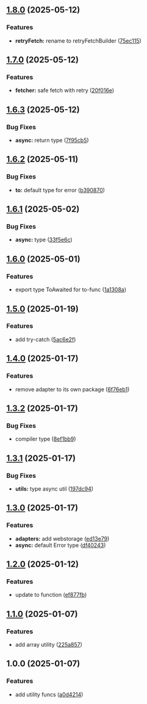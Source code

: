 ## [1.8.0](https://github.com/rodbe-io/fn-utils/compare/v1.7.0...v1.8.0) (2025-05-12)


### Features

* **retryFetch:** rename to retryFetchBuilder ([75ec115](https://github.com/rodbe-io/fn-utils/commit/75ec11506bbc7d8a9c1e33f6371796faaa28bc26))

## [1.7.0](https://github.com/rodbe-io/fn-utils/compare/v1.6.3...v1.7.0) (2025-05-12)


### Features

* **fetcher:** safe fetch with retry ([20f016e](https://github.com/rodbe-io/fn-utils/commit/20f016e43f5564e724728405f6e5f1c7e311a629))

## [1.6.3](https://github.com/rodbe-io/fn-utils/compare/v1.6.2...v1.6.3) (2025-05-12)


### Bug Fixes

* **async:** return type ([7f95cb5](https://github.com/rodbe-io/fn-utils/commit/7f95cb5ec5e29d185b70769a61968119c5a40b50))

## [1.6.2](https://github.com/rodbe-io/fn-utils/compare/v1.6.1...v1.6.2) (2025-05-11)


### Bug Fixes

* **to:** default type for error ([b390870](https://github.com/rodbe-io/fn-utils/commit/b390870dc33a0e8e60e3de750fa24b87511400f2))

## [1.6.1](https://github.com/rodbe-io/fn-utils/compare/v1.6.0...v1.6.1) (2025-05-02)


### Bug Fixes

* **async:** type ([33f5e6c](https://github.com/rodbe-io/fn-utils/commit/33f5e6c82bf20b3856c31bef9417bc18a90192e7))

## [1.6.0](https://github.com/rodbe-io/fn-utils/compare/v1.5.0...v1.6.0) (2025-05-01)


### Features

* export type ToAwaited for to-func ([1a1308a](https://github.com/rodbe-io/fn-utils/commit/1a1308afd9d8dac1530076b91a0e471f98a3828e))

## [1.5.0](https://github.com/rodbe-io/fn-utils/compare/v1.4.0...v1.5.0) (2025-01-19)


### Features

* add try-catch ([5ac6e2f](https://github.com/rodbe-io/fn-utils/commit/5ac6e2f7ba902adda2da1eba0966a78fbd18bba7))

## [1.4.0](https://github.com/rodbe-io/fn-utils/compare/v1.3.2...v1.4.0) (2025-01-17)


### Features

* remove adapter to its own package ([6f76eb1](https://github.com/rodbe-io/fn-utils/commit/6f76eb15e1b09325458abb35c714c213b00c55ab))

## [1.3.2](https://github.com/rodbe-io/fn-utils/compare/v1.3.1...v1.3.2) (2025-01-17)


### Bug Fixes

* compiler type ([8ef1bb9](https://github.com/rodbe-io/fn-utils/commit/8ef1bb9a1de15549edcdcbe1b037e0c263cdfdba))

## [1.3.1](https://github.com/rodbe-io/fn-utils/compare/v1.3.0...v1.3.1) (2025-01-17)


### Bug Fixes

* **utils:** type async util ([197dc94](https://github.com/rodbe-io/fn-utils/commit/197dc94438cfdf4f347c98f3dac13724340225a9))

## [1.3.0](https://github.com/rodbe-io/fn-utils/compare/v1.2.0...v1.3.0) (2025-01-17)


### Features

* **adapters:** add webstorage ([ed13e79](https://github.com/rodbe-io/fn-utils/commit/ed13e792b8649b987c429c3c10fb832d6db235c1))
* **async:** default Error type ([df40243](https://github.com/rodbe-io/fn-utils/commit/df40243586596075e7cf13cd53df931619e6f5f8))

## [1.2.0](https://github.com/rodbe-io/fn-utils/compare/v1.1.0...v1.2.0) (2025-01-12)


### Features

* update to function ([ef877fb](https://github.com/rodbe-io/fn-utils/commit/ef877fb6d69c3ca58125b702d410b6ed93c24792))

## [1.1.0](https://github.com/rodbe-io/fn-utils/compare/v1.0.0...v1.1.0) (2025-01-07)


### Features

* add array utility ([225a857](https://github.com/rodbe-io/fn-utils/commit/225a857b244e235d5d357819cc7bc214aa9786e4))

## 1.0.0 (2025-01-07)


### Features

* add utility funcs ([a0d4214](https://github.com/rodbe-io/fn-utils/commit/a0d42149bbadeef3a06fc760353102a3160404a3))
